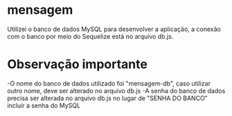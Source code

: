 # mensagem
Utilizei o banco de dados MySQL para desenvolver a aplicação, a conexão com o banco por meio do Sequelize está no arquivo db.js.

# Observação importante
-O nome do banco de dados utilizado foi "mensagem-db", caso utilizar outro nome, deve ser alterado no arquivo db.js
-A senha do banco de dados precisa ser alterada no arquivo db.js no lugar de "SENHA DO BANCO" incluir a senha do MySQL

